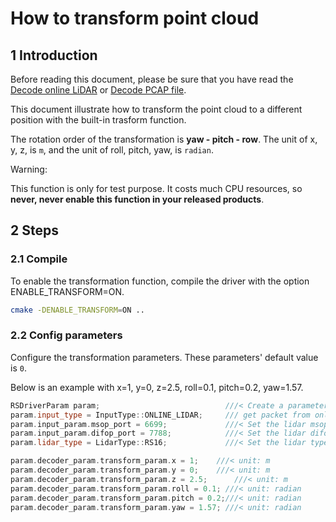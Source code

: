 # How to transform point cloud

## 1 Introduction

Before reading this document, please be sure that you have read the [Decode online LiDAR](how_to_decode_with_online_lidar.md) or [Decode PCAP file](how_to_decode_with_pcap_file.md).

This document illustrate how to transform the point cloud to a different position with the built-in trasform function.

The rotation order of the transformation is **yaw - pitch - row**. The unit of x, y, z, is ```m```, and the unit of roll, pitch, yaw, is ```radian```.

Warning: 

This function is only for test purpose. It costs much CPU resources, so **never, never enable this function in your released products**.

## 2 Steps

### 2.1 Compile

To enable the transformation function, compile the driver with the option ENABLE_TRANSFORM=ON.

```bash
cmake -DENABLE_TRANSFORM=ON ..
```

### 2.2 Config parameters

Configure the transformation parameters. These parameters' default value is ```0```.  

Below is an example with x=1, y=0, z=2.5, roll=0.1, pitch=0.2, yaw=1.57. 

```c++
RSDriverParam param;                            ///< Create a parameter object
param.input_type = InputType::ONLINE_LIDAR;     /// get packet from online lidar
param.input_param.msop_port = 6699;             ///< Set the lidar msop port number, the default is 6699
param.input_param.difop_port = 7788;            ///< Set the lidar difop port number, the default is 7788
param.lidar_type = LidarType::RS16;             ///< Set the lidar type. Make sure this type is correct

param.decoder_param.transform_param.x = 1;	  ///< unit: m
param.decoder_param.transform_param.y = 0;	  ///< unit: m
param.decoder_param.transform_param.z = 2.5;	  ///< unit: m
param.decoder_param.transform_param.roll = 0.1; ///< unit: radian
param.decoder_param.transform_param.pitch = 0.2;///< unit: radian
param.decoder_param.transform_param.yaw = 1.57; ///< unit: radian

```


